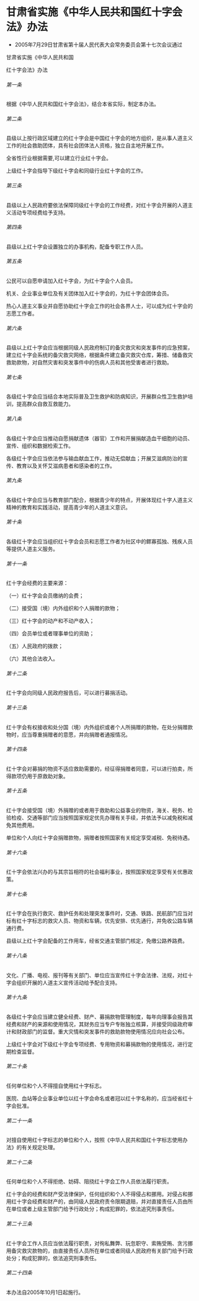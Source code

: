 # 甘肃省实施《中华人民共和国红十字会法》办法

- 2005年7月29日甘肃省第十届人民代表大会常务委员会第十七次会议通过

<!-- INFO END -->

甘肃省实施《中华人民共和国

红十字会法》办法

###### 第一条

根据《中华人民共和国红十字会法》，结合本省实际，制定本办法。

###### 第二条

县级以上按行政区域建立的红十字会是中国红十字会的地方组织，是从事人道主义工作的社会救助团体，具有社会团体法人资格，独立自主地开展工作。

全省性行业根据需要,可以建立行业红十字会。

上级红十字会指导下级红十字会和同级行业红十字会的工作。

###### 第三条

县级以上人民政府要依法保障同级红十字会的工作经费，对红十字会开展的人道主义活动专项经费给予支持。

###### 第四条

县级以上红十字会设置独立的办事机构，配备专职工作人员。

###### 第五条

公民可以自愿申请加入红十字会，为红十字会个人会员。

机关、企业事业单位及有关团体加入红十字会的，为红十字会团体会员。

热心人道主义事业并自愿协助红十字会工作的社会各界人士，可以成为红十字会的志愿工作者。

###### 第六条

县级以上红十字会应当根据同级人民政府制订的备灾救灾和突发事件的应急预案，建立红十字会系统的备灾救灾网络，根据条件建立备灾救灾仓库，筹措、储备救灾救助款物，对自然灾害和突发事件中的伤病人员和其他受害者进行救助。

###### 第七条

各级红十字会应当结合本地实际普及卫生救护和防病知识，开展群众性卫生救护培训，提高群众自救互救能力。

###### 第八条

各级红十字会应当推动自愿捐献遗体（器官）工作和开展捐献造血干细胞的动员、宣传、组织和数据检索工作。

各级红十字会应当依法参与输血献血工作，推动无偿献血；开展艾滋病防治的宣传、教育以及关怀艾滋病患者和感染者的工作。

###### 第九条

各级红十字会应当与教育部门配合，根据青少年的特点，开展体现红十字人道主义精神的教育和实践活动，提高青少年的人道主义意识。

###### 第十条

各级红十字会应当组织红十字会会员和志愿工作者为社区中的鳏寡孤独、残疾人员等提供人道主义服务。

###### 第十一条

红十字会经费的主要来源：

（一）红十字会会员缴纳的会费；

（二）接受国（境）内外组织和个人捐赠的款物；

（三）红十字会的动产和不动产收入；

（四）会员单位或者理事单位的资助；

（五）人民政府的拨款；

（六）其他合法收入。

###### 第十二条

红十字会向同级人民政府报告后，可以进行募捐活动。

###### 第十三条

红十字会有权接收和处分国（境）内外组织或者个人所捐赠的款物，在处分捐赠款物时，应当尊重捐赠者的意愿，并向捐赠者通报情况。

###### 第十四条

红十字会对募捐的物资不适应救助需要的，经征得捐赠者同意，可以进行拍卖，所得款项仍用于原救助对象。

###### 第十五条

红十字会接受国（境）外捐赠的或者用于救助和公益事业的物资，海关、税务、检验检疫、交通等部门应当按照国家规定优先办理有关手续，并依法予以减免税和减免其他费用。

单位和个人向红十字会捐赠款物，捐赠者按照国家有关规定享受减税、免税待遇。

###### 第十六条

红十字会依法兴办的与其宗旨相符的社会福利事业，按照国家规定享受有关优惠政策。

###### 第十七条

红十字会在执行救灾、救护任务和处理突发事件时，交通、铁路、民航部门应当对标有红十字标志的救灾人员、物资和车辆，优先安排、优先通行，并免收公路车辆通行费。

县级以上红十字会配备的工作用车，经省交通主管部门核定，免缴公路养路费。

###### 第十八条

文化、广播、电视、报刊等有关部门、单位应当宣传红十字会法律、法规，对红十字会组织开展的人道主义宣传活动给予配合支持。

###### 第十九条

各级红十字会应当建立健全经费、财产、募捐款物管理制度，每年向理事会报告其经费和财产的来源和使用情况，其财务应当专户专账独立核算，并接受同级政府审计和财政部门的监督。重大灾情和突发事件的救助款物使用情况应向社会公布。

上级红十字会对下级红十字会专项经费、专用物资和募捐款物的使用情况，进行定期检查监督。

###### 第二十条

任何单位和个人不得擅自使用红十字标志。

医院、血站等企业事业单位以红十字会命名或者冠以红十字名称的，应当经省红十字会批准。

###### 第二十一条

对擅自使用红十字标志的单位和个人，按照《中华人民共和国红十字标志使用办法》的有关规定处理。

###### 第二十二条

任何单位和个人不得拒绝、妨碍、阻挠红十字会工作人员依法履行职责。

红十字会的经费和财产受法律保护，任何组织和个人不得侵占和挪用。对侵占和挪用红十字会经费和财产的，由同级人民政府责令限期退赔，并对直接责任人员由所在单位或者上级主管部门给予行政处分；构成犯罪的，依法追究刑事责任。

###### 第二十三条

红十字会工作人员应当依法履行职责，对徇私舞弊、玩忽职守、索贿受贿、贪污挪用备灾救灾款物的，由直接责任人员所在单位或者同级人民政府有关部门给予行政处分；构成犯罪的，依法追究刑事责任。

###### 第二十四条

本办法自2005年10月1日起施行。
